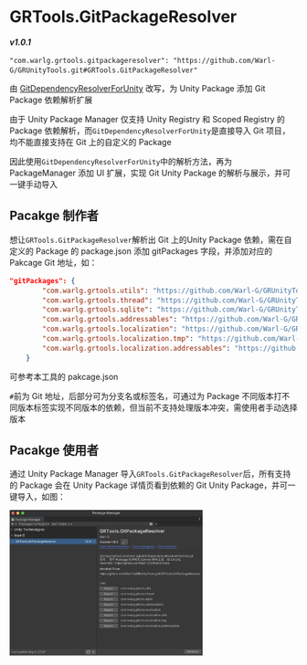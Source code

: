 # GRTools.GitPackageResolver   

***v1.0.1***

`"com.warlg.grtools.gitpackageresolver": "https://github.com/Warl-G/GRUnityTools.git#GRTools.GitPackageResolver"`

由 [GitDependencyResolverForUnity](https://github.com/mob-sakai/GitDependencyResolverForUnity) 改写，为 Unity Package 添加 Git Package 依赖解析扩展   

由于 Unity Package Manager 仅支持 Unity Registry 和 Scoped Registry 的 Package 依赖解析，而`GitDependencyResolverForUnity`是直接导入 Git 项目，均不能直接支持在 Git 上的自定义的 Package  

因此使用`GitDependencyResolverForUnity`中的解析方法，再为 PackageManager 添加 UI 扩展，实现 Git Unity Package 的解析与展示，并可一键手动导入

## Pacakge 制作者  

想让`GRTools.GitPackageResolver`解析出 Git 上的Unity Package 依赖，需在自定义的 Package 的 package.json 添加 gitPackages 字段，并添加对应的 Pakcage Git 地址，如：

```json
"gitPackages": {
		"com.warlg.grtools.utils": "https://github.com/Warl-G/GRUnityTools.git#GRTools.Utils",
		"com.warlg.grtools.thread": "https://github.com/Warl-G/GRUnityTools.git#GRTools.Thread",
		"com.warlg.grtools.sqlite": "https://github.com/Warl-G/GRUnityTools.git#GRTools.Sqlite",
		"com.warlg.grtools.addressables": "https://github.com/Warl-G/GRUnityTools.git#GRTools.Addressables",
		"com.warlg.grtools.localization": "https://github.com/Warl-G/GRUnityTools.git#GRTools.Localization",
		"com.warlg.grtools.localization.tmp": "https://github.com/Warl-G/GRUnityTools.git#GRTools.Localization.TextMeshPro",
		"com.warlg.grtools.localization.addressables": "https://github.com/Warl-G/GRUnityTools.git#GRTools.Localization.Addressables"
	}
```

可参考本工具的 pakcage.json

`#`前为 Git 地址，后部分可为分支名或标签名，可通过为 Package 不同版本打不同版本标签实现不同版本的依赖，但当前不支持处理版本冲突，需使用者手动选择版本  

## Pacakge 使用者

通过 Unity Package Manager 导入`GRTools.GitPackageResolver`后，所有支持的 Package 会在 Unity Package 详情页看到依赖的 Git Unity Package，并可一键导入，如图：  

<img src="Doc01.png" alt="Doc01" style="zoom:33%;" />